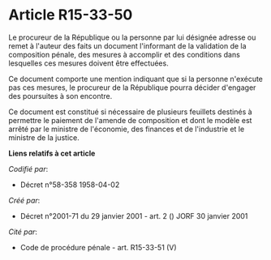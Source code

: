 # Article R15-33-50

Le procureur de la République ou la personne par lui désignée adresse ou remet à l'auteur des faits un document l'informant
de la validation de la composition pénale, des mesures à accomplir et des conditions dans lesquelles ces mesures doivent être
effectuées.

Ce document comporte une mention indiquant que si la personne n'exécute pas ces mesures, le procureur de la République pourra
décider d'engager des poursuites à son encontre.

Ce document est constitué si nécessaire de plusieurs feuillets destinés à permettre le paiement de l'amende de composition et
dont le modèle est arrêté par le ministre de l'économie, des finances et de l'industrie et le ministre de la justice.

**Liens relatifs à cet article**

_Codifié par_:

  - Décret n°58-358 1958-04-02

_Créé par_:

  - Décret n°2001-71 du 29 janvier 2001 - art. 2 () JORF 30 janvier 2001

_Cité par_:

  - Code de procédure pénale - art. R15-33-51 (V)
